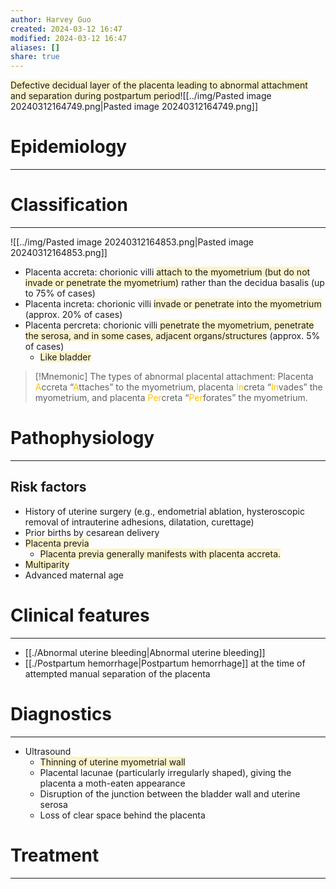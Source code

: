 ```yaml
---
author: Harvey Guo
created: 2024-03-12 16:47
modified: 2024-03-12 16:47
aliases: []
share: true
---
```

<span style="background:rgba(240, 200, 0, 0.2)">Defective decidual layer of the placenta leading to abnormal attachment and separation during postpartum period</span>![[../img/Pasted image 20240312164749.png|Pasted image 20240312164749.png]]
# Epidemiology
---


# Classification
---
![[../img/Pasted image 20240312164853.png|Pasted image 20240312164853.png]]
- Placenta accreta: chorionic villi <span style="background:rgba(240, 200, 0, 0.2)">attach to the myometrium (but do not invade or penetrate the myometrium)</span> rather than the decidua basalis (up to 75% of cases)
- Placenta increta: chorionic villi <span style="background:rgba(240, 200, 0, 0.2)">invade or penetrate into the myometrium</span> (approx. 20% of cases)
- Placenta percreta: chorionic villi <span style="background:rgba(240, 200, 0, 0.2)">penetrate the myometrium, penetrate the serosa, and in some cases, adjacent organs/structures</span> (approx. 5% of cases)
	- <span style="background:rgba(240, 200, 0, 0.2)">Like bladder</span>

>[!Mnemonic] 
>The types of abnormal placental attachment: Placenta <font color="#ffc000">A</font>ccreta “<font color="#ffc000">A</font>ttaches” to the myometrium, placenta <font color="#ffc000">In</font>creta “<font color="#ffc000">In</font>vades” the myometrium, and placenta <font color="#ffc000">Per</font>creta “<font color="#ffc000">Per</font>forates” the myometrium.
# Pathophysiology
---
## Risk factors
- History of uterine surgery (e.g., endometrial ablation, hysteroscopic removal of intrauterine adhesions, dilatation, curettage)
- Prior births by cesarean delivery
- <span style="background:rgba(240, 200, 0, 0.2)">Placenta previa </span>
	- <span style="background:rgba(240, 200, 0, 0.2)">Placenta previa generally manifests with placenta accreta.</span>
- <span style="background:rgba(240, 200, 0, 0.2)">Multiparity</span>
- Advanced maternal age

# Clinical features
---
- [[./Abnormal uterine bleeding|Abnormal uterine bleeding]]
- [[./Postpartum hemorrhage|Postpartum hemorrhage]] at the time of attempted manual separation of the placenta

# Diagnostics
---
- Ultrasound 
	- <span style="background:rgba(240, 200, 0, 0.2)">Thinning of uterine myometrial wall</span>
	- Placental lacunae (particularly irregularly shaped), giving the placenta a moth-eaten appearance  
	- Disruption of the junction between the bladder wall and uterine serosa 
	- Loss of clear space behind the placenta 

# Treatment
---

